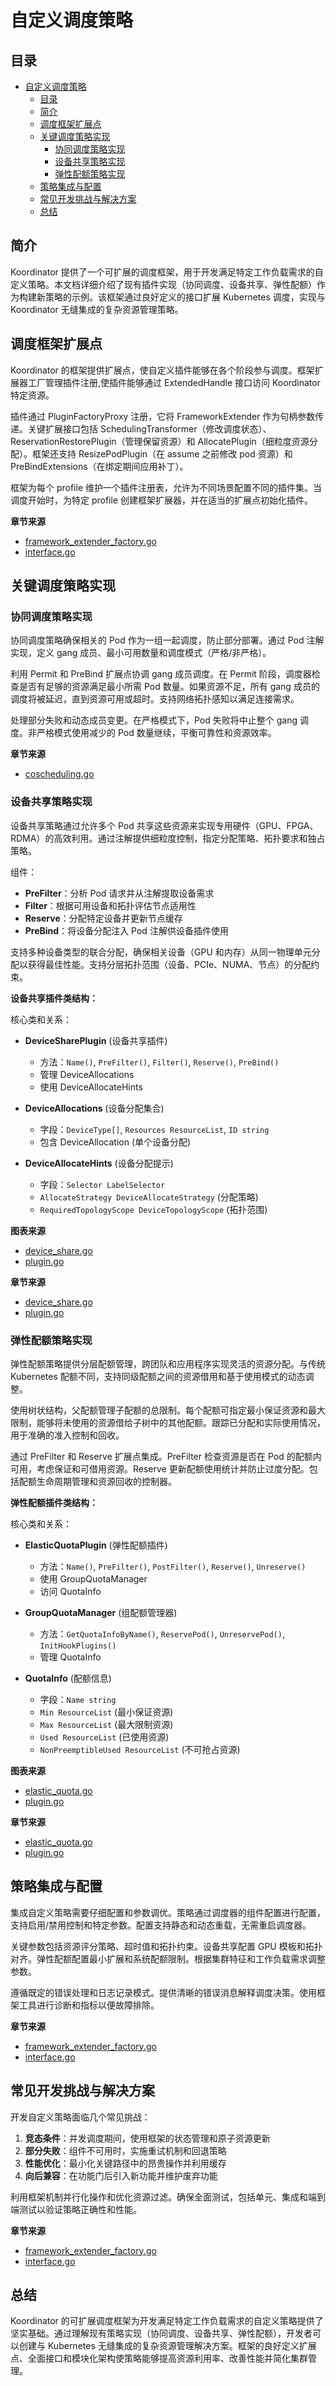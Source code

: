 # 自定义调度策略

## 目录
- [自定义调度策略](#自定义调度策略)
  - [目录](#目录)
  - [简介](#简介)
  - [调度框架扩展点](#调度框架扩展点)
  - [关键调度策略实现](#关键调度策略实现)
    - [协同调度策略实现](#协同调度策略实现)
    - [设备共享策略实现](#设备共享策略实现)
    - [弹性配额策略实现](#弹性配额策略实现)
  - [策略集成与配置](#策略集成与配置)
  - [常见开发挑战与解决方案](#常见开发挑战与解决方案)
  - [总结](#总结)

## 简介
Koordinator 提供了一个可扩展的调度框架，用于开发满足特定工作负载需求的自定义策略。本文档详细介绍了现有插件实现（协同调度、设备共享、弹性配额）作为构建新策略的示例。该框架通过良好定义的接口扩展 Kubernetes 调度，实现与 Koordinator 无缝集成的复杂资源管理策略。

## 调度框架扩展点
Koordinator 的框架提供扩展点，使自定义插件能够在各个阶段参与调度。框架扩展器工厂管理插件注册,使插件能够通过 ExtendedHandle 接口访问 Koordinator 特定资源。

插件通过 PluginFactoryProxy 注册，它将 FrameworkExtender 作为句柄参数传递。关键扩展接口包括 SchedulingTransformer（修改调度状态）、ReservationRestorePlugin（管理保留资源）和 AllocatePlugin（细粒度资源分配）。框架还支持 ResizePodPlugin（在 assume 之前修改 pod 资源）和 PreBindExtensions（在绑定期间应用补丁）。

框架为每个 profile 维护一个插件注册表，允许为不同场景配置不同的插件集。当调度开始时，为特定 profile 创建框架扩展器，并在适当的扩展点初始化插件。

**章节来源**
- [framework_extender_factory.go](https://github.com/koordinator-sh/koordinator/tree/main/pkg/scheduler/frameworkext/framework_extender_factory.go#L103-L390)
- [interface.go](https://github.com/koordinator-sh/koordinator/tree/main/pkg/scheduler/frameworkext/interface.go#L37-L268)

## 关键调度策略实现

### 协同调度策略实现
协同调度策略确保相关的 Pod 作为一组一起调度，防止部分部署。通过 Pod 注解实现，定义 gang 成员、最小可用数量和调度模式（严格/非严格）。

利用 Permit 和 PreBind 扩展点协调 gang 成员调度。在 Permit 阶段，调度器检查是否有足够的资源满足最小所需 Pod 数量。如果资源不足，所有 gang 成员的调度将被延迟，直到资源可用或超时。支持网络拓扑感知以满足连接需求。

处理部分失败和动态成员变更。在严格模式下，Pod 失败将中止整个 gang 调度。非严格模式使用减少的 Pod 数量继续，平衡可靠性和资源效率。

**章节来源**
- [coscheduling.go](https://github.com/koordinator-sh/koordinator/tree/main/apis/extension/coscheduling.go#L0-L166)

### 设备共享策略实现
设备共享策略通过允许多个 Pod 共享这些资源来实现专用硬件（GPU、FPGA、RDMA）的高效利用。通过注解提供细粒度控制，指定分配策略、拓扑要求和独占策略。

组件：
- **PreFilter**：分析 Pod 请求并从注解提取设备需求
- **Filter**：根据可用设备和拓扑评估节点适用性
- **Reserve**：分配特定设备并更新节点缓存
- **PreBind**：将设备分配注入 Pod 注解供设备插件使用

支持多种设备类型的联合分配，确保相关设备（GPU 和内存）从同一物理单元分配以获得最佳性能。支持分层拓扑范围（设备、PCIe、NUMA、节点）的分配约束。

**设备共享插件类结构：**

核心类和关系：

- **DeviceSharePlugin** (设备共享插件)
  - 方法：`Name()`, `PreFilter()`, `Filter()`, `Reserve()`, `PreBind()`
  - 管理 DeviceAllocations
  - 使用 DeviceAllocateHints

- **DeviceAllocations** (设备分配集合)
  - 字段：`DeviceType[]`, `Resources ResourceList`, `ID string`
  - 包含 DeviceAllocation (单个设备分配)

- **DeviceAllocateHints** (设备分配提示)
  - 字段：`Selector LabelSelector`
  - `AllocateStrategy DeviceAllocateStrategy` (分配策略)
  - `RequiredTopologyScope DeviceTopologyScope` (拓扑范围)

**图表来源**
- [device_share.go](https://github.com/koordinator-sh/koordinator/tree/main/apis/extension/device_share.go#L0-L394)
- [plugin.go](https://github.com/koordinator-sh/koordinator/tree/main/pkg/scheduler/plugins/deviceshare/plugin.go#L0-L727)

**章节来源**
- [device_share.go](https://github.com/koordinator-sh/koordinator/tree/main/apis/extension/device_share.go#L0-L394)
- [plugin.go](https://github.com/koordinator-sh/koordinator/tree/main/pkg/scheduler/plugins/deviceshare/plugin.go#L0-L727)

### 弹性配额策略实现
弹性配额策略提供分层配额管理，跨团队和应用程序实现灵活的资源分配。与传统 Kubernetes 配额不同，支持同级配额之间的资源借用和基于使用模式的动态调整。

使用树状结构，父配额管理子配额的总限制。每个配额可指定最小保证资源和最大限制，能够将未使用的资源借给子树中的其他配额。跟踪已分配和实际使用情况，用于准确的准入控制和回收。

通过 PreFilter 和 Reserve 扩展点集成。PreFilter 检查资源是否在 Pod 的配额内可用，考虑保证和可借用资源。Reserve 更新配额使用统计并防止过度分配。包括配额生命周期管理和资源回收的控制器。

**弹性配额插件类结构：**

核心类和关系：

- **ElasticQuotaPlugin** (弹性配额插件)
  - 方法：`Name()`, `PreFilter()`, `PostFilter()`, `Reserve()`, `Unreserve()`
  - 使用 GroupQuotaManager
  - 访问 QuotaInfo

- **GroupQuotaManager** (组配额管理器)
  - 方法：`GetQuotaInfoByName()`, `ReservePod()`, `UnreservePod()`, `InitHookPlugins()`
  - 管理 QuotaInfo

- **QuotaInfo** (配额信息)
  - 字段：`Name string`
  - `Min ResourceList` (最小保证资源)
  - `Max ResourceList` (最大限制资源)
  - `Used ResourceList` (已使用资源)
  - `NonPreemptibleUsed ResourceList` (不可抢占资源)

**图表来源**
- [elastic_quota.go](https://github.com/koordinator-sh/koordinator/tree/main/apis/extension/elastic_quota.go#L0-L232)
- [plugin.go](https://github.com/koordinator-sh/koordinator/tree/main/pkg/scheduler/plugins/elasticquota/plugin.go#L0-L377)

**章节来源**
- [elastic_quota.go](https://github.com/koordinator-sh/koordinator/tree/main/apis/extension/elastic_quota.go#L0-L232)
- [plugin.go](https://github.com/koordinator-sh/koordinator/tree/main/pkg/scheduler/plugins/elasticquota/plugin.go#L0-L377)

## 策略集成与配置
集成自定义策略需要仔细配置和参数调优。策略通过调度器的组件配置进行配置，支持启用/禁用控制和特定参数。配置支持静态和动态重载，无需重启调度器。

关键参数包括资源评分策略、超时值和拓扑约束。设备共享配置 GPU 模板和拓扑对齐。弹性配额配置最小扩展和系统配额限制。根据集群特征和工作负载需求调整参数。

遵循既定的错误处理和日志记录模式。提供清晰的错误消息解释调度决策。使用框架工具进行诊断和指标以便故障排除。

**章节来源**
- [framework_extender_factory.go](https://github.com/koordinator-sh/koordinator/tree/main/pkg/scheduler/frameworkext/framework_extender_factory.go#L103-L390)
- [interface.go](https://github.com/koordinator-sh/koordinator/tree/main/pkg/scheduler/frameworkext/interface.go#L37-L268)

## 常见开发挑战与解决方案
开发自定义策略面临几个常见挑战：

1. **竞态条件**：并发调度期间，使用框架的状态管理和原子资源更新
2. **部分失败**：组件不可用时，实施重试机制和回退策略
3. **性能优化**：最小化关键路径中的昂贵操作并利用缓存
4. **向后兼容**：在功能门后引入新功能并维护废弃功能

利用框架机制并行化操作和优化资源过滤。确保全面测试，包括单元、集成和端到端测试以验证策略正确性和性能。

**章节来源**
- [framework_extender_factory.go](https://github.com/koordinator-sh/koordinator/tree/main/pkg/scheduler/frameworkext/framework_extender_factory.go#L103-L390)
- [interface.go](https://github.com/koordinator-sh/koordinator/tree/main/pkg/scheduler/frameworkext/interface.go#L37-L268)

## 总结
Koordinator 的可扩展调度框架为开发满足特定工作负载需求的自定义策略提供了坚实基础。通过理解现有策略实现（协同调度、设备共享、弹性配额），开发者可以创建与 Kubernetes 无缝集成的复杂资源管理解决方案。框架的良好定义扩展点、全面接口和模块化架构使策略能够提高资源利用率、改善性能并简化集群管理。
